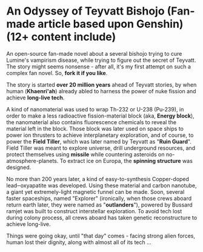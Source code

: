 # An Odyssey of Teyvatt Bishojo (Fan-made article based upon Genshin) (12+ content include)

An open-source fan-made novel about a several bishojo trying to cure Lumine's vampirism disease, while trying to figure out the secret of Teyvatt.
The story might seems nonsense - after all, it's my first attempt on such a complex fan novel. So, **fork it if you like**.

The story is started **over 20 million years** ahead of Teyvatt stories, by when human (**Khaenri'ah**) already abled to harness the power of nuke fission and achieve **long-live tech**.

A kind of nanomaterial was used to wrap Th-232 or U-238 (Pu-239), in order to make a less radioactive fission-material block (aka, **Energy block**), the nanomaterial also contains fluorescence chemicals to reveal the material left in the block.
Those block was later used on space ships to power ion thrusters to achieve interplanetary exploration, and of course, to power the **Field Tiller**, which was later named by Teyvatt as "**Ruin Guard**".
Field Tiller was meant to explore universe, drill underground resources, and protect themselves using **missile** while countering asteroids on no-atmosphere-planets. To extract ice on Europa, the **spinning structure** was designed.

No more than 200 years later, a kind of easy-to-synthesis Copper-doped lead‒oxyapatite was developed. Using these material and carbon nanotube, a giant yet extremely-light magnetic funnel can be made.
Soon, several faster spaceships, named "Explorer" (ironically, when those crews aboard return earth later, they were named as "**outlanders**"), powered by Bussard ramjet was built to construct interstellar exploration. To avoid tech lost during colony process, all crews aboard has taken genetic reconstructure to achieve long-live.

Things were going okay, until "that day" comes - facing strong alien forces, human lost their dignity, along with almost all of its tech ...
